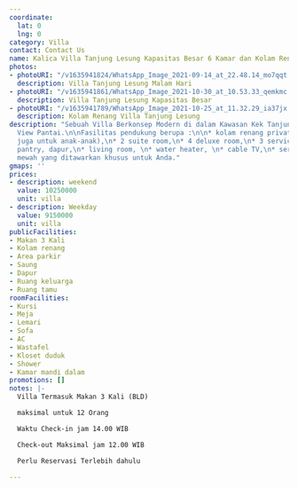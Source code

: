 ```yaml
---
coordinate:
  lat: 0
  lng: 0
category: Villa
contact: Contact Us
name: Kalica Villa Tanjung Lesung Kapasitas Besar 6 Kamar dan Kolam Renang
photos:
- photoURI: "/v1635941824/WhatsApp_Image_2021-09-14_at_22.48.14_mo7qqt.jpg"
  description: Villa Tanjung Lesung Malam Hari
- photoURI: "/v1635941861/WhatsApp_Image_2021-10-30_at_10.53.33_qemkmc.jpg"
  description: Villa Tanjung Lesung Kapasitas Besar
- photoURI: "/v1635941789/WhatsApp_Image_2021-10-25_at_11.32.29_ia37jx.jpg"
  description: Kolam Renang Villa Tanjung Lesung
description: "Sebuah Villa Berkonsep Modern di dalam Kawasan Kek Tanjung Lesung dengan
  View Pantai.\n\nFasilitas pendukung berupa :\n\n* kolam renang private (tersedia
  juga untuk anak-anak),\n* 2 suite room,\n* 4 deluxe room,\n* 3 service bedrooms,\n*
  pantry, dapur,\n* living room, \n* water heater, \n* cable TV,\n* serta fasilitas
  mewah yang ditawarkan khusus untuk Anda."
gmaps: ''
prices:
- description: weekend
  value: 10250000
  unit: villa
- description: Weekday
  value: 9150000
  unit: villa
publicFacilities:
- Makan 3 Kali
- Kolam renang
- Area parkir
- Saung
- Dapur
- Ruang keluarga
- Ruang tamu
roomFacilities:
- Kursi
- Meja
- Lemari
- Sofa
- AC
- Wastafel
- Kloset duduk
- Shower
- Kamar mandi dalam
promotions: []
notes: |-
  Villa Termasuk Makan 3 Kali (BLD)

  maksimal untuk 12 Orang

  Waktu Check-in jam 14.00 WIB

  Check-out Maksimal jam 12.00 WIB

  Perlu Reservasi Terlebih dahulu

---
```


